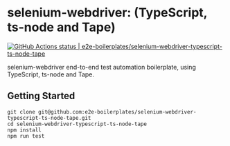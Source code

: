 # selenium-webdriver: (TypeScript, ts-node and Tape)

[![GitHub Actions status | e2e-boilerplates/selenium-webdriver-typescript-ts-node-tape](https://github.com/e2e-boilerplates/selenium-webdriver-typescript-ts-node-tape/workflows/selenium-webdriver-typescript-ts-node-tape/badge.svg)](https://github.com/e2e-boilerplates/selenium-webdriver-typescript-ts-node-tape/actions?workflow=selenium-webdriver-typescript-ts-node-tape)

selenium-webdriver end-to-end test automation boilerplate, using TypeScript, ts-node and Tape.

## Getting Started

    git clone git@github.com:e2e-boilerplates/selenium-webdriver-typescript-ts-node-tape.git
    cd selenium-webdriver-typescript-ts-node-tape
    npm install
    npm run test
